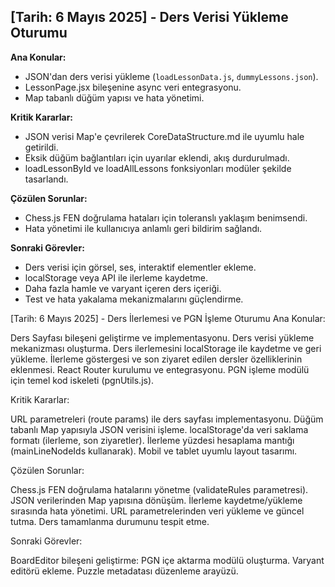## [Tarih: 6 Mayıs 2025] - Ders Verisi Yükleme Oturumu

**Ana Konular:**
- JSON'dan ders verisi yükleme (`loadLessonData.js`, `dummyLessons.json`).
- LessonPage.jsx bileşenine async veri entegrasyonu.
- Map tabanlı düğüm yapısı ve hata yönetimi.

**Kritik Kararlar:**
- JSON verisi Map'e çevrilerek CoreDataStructure.md ile uyumlu hale getirildi.
- Eksik düğüm bağlantıları için uyarılar eklendi, akış durdurulmadı.
- loadLessonById ve loadAllLessons fonksiyonları modüler şekilde tasarlandı.

**Çözülen Sorunlar:**
- Chess.js FEN doğrulama hataları için toleranslı yaklaşım benimsendi.
- Hata yönetimi ile kullanıcıya anlamlı geri bildirim sağlandı.

**Sonraki Görevler:**
- Ders verisi için görsel, ses, interaktif elementler ekleme.
- localStorage veya API ile ilerleme kaydetme.
- Daha fazla hamle ve varyant içeren ders içeriği.
- Test ve hata yakalama mekanizmalarını güçlendirme.



[Tarih: 6 Mayıs 2025] - Ders İlerlemesi ve PGN İşleme Oturumu
Ana Konular:

Ders Sayfası bileşeni geliştirme ve implementasyonu.
Ders verisi yükleme mekanizması oluşturma.
Ders ilerlemesini localStorage ile kaydetme ve geri yükleme.
İlerleme göstergesi ve son ziyaret edilen dersler özelliklerinin eklenmesi.
React Router kurulumu ve entegrasyonu.
PGN işleme modülü için temel kod iskeleti (pgnUtils.js).

Kritik Kararlar:

URL parametreleri (route params) ile ders sayfası implementasyonu.
Düğüm tabanlı Map yapısıyla JSON verisini işleme.
localStorage'da veri saklama formatı (ilerleme, son ziyaretler).
İlerleme yüzdesi hesaplama mantığı (mainLineNodeIds kullanarak).
Mobil ve tablet uyumlu layout tasarımı.

Çözülen Sorunlar:

Chess.js FEN doğrulama hatalarını yönetme (validateRules parametresi).
JSON verilerinden Map yapısına dönüşüm.
İlerleme kaydetme/yükleme sırasında hata yönetimi.
URL parametrelerinden veri yükleme ve güncel tutma.
Ders tamamlanma durumunu tespit etme.

Sonraki Görevler:

BoardEditor bileşeni geliştirme:
PGN içe aktarma modülü oluşturma.
Varyant editörü ekleme.
Puzzle metadatası düzenleme arayüzü.



